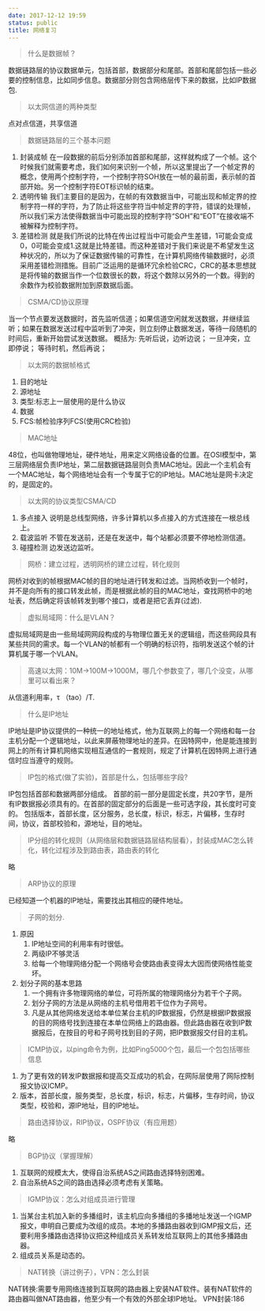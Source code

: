 ```yaml
---
date: 2017-12-12 19:59
status: public
title: 网络复习
---
```


> 什么是数据帧？

数据链路层的协议数据单元，包括首部，数据部分和尾部。首部和尾部包括一些必要的控制信息，比如同步信息。数据部分则包含网络层传下来的数据，比如IP数据包.
> 以太网信道的两种类型

点对点信道，共享信道
> 数据链路层的三个基本问题

1. 封装成帧
在一段数据的前后分别添加首部和尾部，这样就构成了一个帧。这个时候我们就需要考虑，我们如何来识别一个帧，所以这里提出了一个帧定界的概念，使用两个控制字符，一个控制字符SOH放在一帧的最前面，表示帧的首部开始。另一个控制字符EOT标识帧的结束。 
2. 透明传输
我们主要目的是因为，在帧的有效数据当中，可能出现和帧定界的控制字符一样的字符，为了防止将这些字符当中帧定界的字符，错误的处理帧，所以我们采方法使得数据当中可能出现的控制字符“SOH”和“EOT”在接收端不被解释为控制字符。
3. 差错检测
就是我们所说的比特在传出过程当中可能会产生差错，1可能会变成0，0可能会变成1.这就是比特差错。而这种差错对于我们来说是不希望发生这种状况的，所以为了保证数据传输的可靠性，在计算机网络传输数据时，必须采用差错检测措施。目前广泛运用的是循环冗余检验CRC，CRC的基本思想就是将传输的数据当作一个位数很长的数，将这个数除以另外的一个数。得到的余数作为校验数据附加到原数据后面。

> CSMA/CD协议原理

当一个节点要发送数据时，首先监听信道；如果信道空闲就发送数据，并继续监听；如果在数据发送过程中监听到了冲突，则立刻停止数据发送，等待一段随机的时间后，重新开始尝试发送数据。
概括为:
先听后说，边听边说；
一旦冲突，立即停说；
等待时机，然后再说；
> 以太网的数据帧格式

1. 目的地址
2. 源地址
3. 类型:标志上一层使用的是什么协议
4. 数据
5. FCS:帧检验序列FCS(使用CRC检验)

> MAC地址

48位，也叫做物理地址，硬件地址，用来定义网络设备的位置。在OSI模型中，第三层网络层负责IP地址，第二层数据链路层则负责MAC地址。因此一个主机会有一个MAC地址，每个网络地址会有一个专属于它的IP地址。MAC地址是网卡决定的，是固定的。

> 以太网的协议类型CSMA/CD
1. 多点接入
说明是总线型网络，许多计算机以多点接入的方式连接在一根总线上。
2. 载波监听
不管在发送前，还是在发送中，每个站都必须要不停地检测信道。
3. 碰撞检测
边发送边监听。

> 网桥：建立过程，透明网桥的建立过程，转化规则

网桥对收到的帧根据MAC帧的目的地址进行转发和过滤。当网桥收到一个帧时，并不是向所有的接口转发此帧，而是根据此帧的目的MAC地址，查找网桥中的地址表，然后确定将该帧转发到哪个接口，或者是把它丢弃(过滤).
> 虚拟局域网：什么是VLAN？

虚拟局域网是由一些局域网网段构成的与物理位置无关的逻辑组，而这些网段具有某些共同的需求。每一个VLAN的帧都有一个明确的标识符，指明发送这个帧的计算机属于哪一个VLAN。
> 高速以太网：10M→100M→1000M，哪几个参数变了，哪几个没变，从哪里可以看出来？

从信道利用率，τ （tao）/T.

> 什么是IP地址

IP地址是IP协议提供的一种统一的地址格式，他为互联网上的每一个网络和每一台主机分配一个逻辑地址，以此来屏蔽物理地址的差异。在因特网中，他是能连接到网上的所有计算机网络实现相互通信的一套规则，规定了计算机在因特网上进行通信时应当遵守的规则。
> IP包的格式(做了实验)，首部是什么，包括哪些字段?

IP包包括首部和数据两部分组成。
首部的前一部分是固定长度，共20字节，是所有IP数据报必须具有的。在首部的固定部分的后面是一些可选字段，其长度时可变的。
包括版本，首部长度，区分服务，总长度，标识，标志，片偏移，生存时间，协议，首部校验和，源地址，目的地址。
> IP分组的转化规则（从网络层和数据链路层结构层看），封装成MAC怎么转化，转化过程涉及到路由表，路由表的转化

略
> ARP协议的原理

已经知道一个机器的IP地址，需要找出其相应的硬件地址。
> 子网的划分.
1. 原因
    1. IP地址空间的利用率有时很低。
    2. 两级IP不够灵活
    3. 给每一个物理网络分配一个网络号会使路由表变得太大因而使网络性能变坏。
2. 划分子网的基本思路
    1. 一个拥有许多物理网络的单位，可将所属的物理网络分为若干个子网。
    2. 划分子网的方法是从网络的主机号借用若干位作为子网号。
    3. 凡是从其他网络发送给本单位某台主机的IP数据报，仍然是根据IP数据报的目的网络号找到连接在本单位网络上的路由器。但此路由器在收到IP数据报后，在按目的号和子网号找到目的子网，把IP数据报交付目的主机。
    
> ICMP协议，以ping命令为例，比如Ping5000个包，最后一个包包括哪些信息

1. 为了更有效的转发IP数据报和提高交互成功的机会，在网际层使用了网际控制报文协议ICMP。
2. 版本，首部长度，服务类型，总长度，标识，标志，片偏移，生存时间，协议类型，校验和，源IP地址，目的IP地址。

> 路由选择协议，RIP协议，OSPF协议（有应用题）

略
> BGP协议（掌握理解）

1. 互联网的规模太大，使得自治系统AS之间路由选择特别困难。
2. 自治系统AS之间的路由选择必须考虑有关策略。

> IGMP协议：怎么对组成员进行管理

1. 当某台主机加入新的多播组时，该主机应向多播组的多播地址发送一个IGMP报文，申明自己要成为改组的成员。本地的多播路由器收到IGMP报文后，还要利用多播路由选择协议把这种组成员关系转发给互联网上的其他多播路由器。
2. 组成员关系是动态的。

> NAT转换（讲过例子），VPN：怎么封装

NAT转换:需要专用网络连接到互联网的路由器上安装NAT软件。装有NAT软件的路由器叫做NAT路由器，他至少有一个有效的外部全球IP地址。
VPN封装:186
